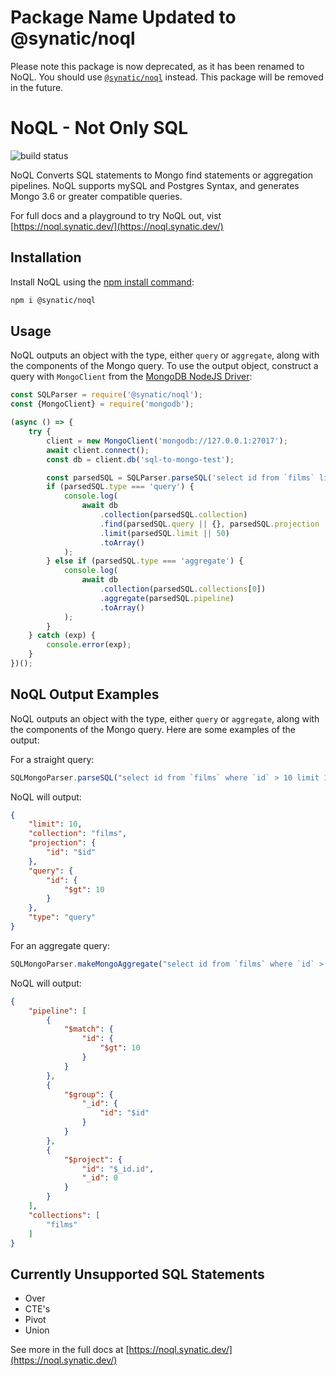 # Package Name Updated to @synatic/noql

Please note this package is now deprecated, as it has been renamed to NoQL. You should use [`@synatic/noql`](https://www.npmjs.com/package/@synatic/noql) instead. This package will be removed in the future.

# NoQL - Not Only SQL

![build status](https://github.com/synatic/sql-to-mongo/actions/workflows/ci-build.yml/badge.svg)

NoQL Converts SQL statements to Mongo find statements or aggregation pipelines. NoQL supports mySQL and Postgres Syntax, and generates Mongo 3.6 or greater compatible queries.

For full docs and a playground to try NoQL out, vist [https://noql.synatic.dev/](https://noql.synatic.dev/)

## Installation

Install NoQL using the [npm install command](https://docs.npmjs.com/downloading-and-installing-packages-locally):

```bash
npm i @synatic/noql
```

## Usage

NoQL outputs an object with the type, either `query` or `aggregate`, along with the components of the Mongo query. To use the output object, construct a query with `MongoClient` from the [MongoDB NodeJS Driver](https://www.npmjs.com/package/mongodb): 

```js
const SQLParser = require('@synatic/noql');
const {MongoClient} = require('mongodb');

(async () => {
    try {
        client = new MongoClient('mongodb://127.0.0.1:27017');
        await client.connect();
        const db = client.db('sql-to-mongo-test');

        const parsedSQL = SQLParser.parseSQL('select id from `films` limit 10');
        if (parsedSQL.type === 'query') {
            console.log(
                await db
                    .collection(parsedSQL.collection)
                    .find(parsedSQL.query || {}, parsedSQL.projection || {})
                    .limit(parsedSQL.limit || 50)
                    .toArray()
            );
        } else if (parsedSQL.type === 'aggregate') {
            console.log(
                await db
                    .collection(parsedSQL.collections[0])
                    .aggregate(parsedSQL.pipeline)
                    .toArray()
            );
        }
    } catch (exp) {
        console.error(exp);
    }
})();
```

## NoQL Output Examples

NoQL outputs an object with the type, either `query` or `aggregate`, along with the components of the Mongo query. Here are some examples of the output:

For a straight query: 

```js
SQLMongoParser.parseSQL("select id from `films` where `id` > 10 limit 10")
```

NoQL will output:
```json
{
    "limit": 10,
    "collection": "films",
    "projection": {
        "id": "$id"
    },
    "query": {
        "id": {
            "$gt": 10
        }
    },
    "type": "query"
}
```

For an aggregate query:

```js
SQLMongoParser.makeMongoAggregate("select id from `films` where `id` > 10 group by id")
```

NoQL will output:

```json
{
    "pipeline": [
        {
            "$match": {
                "id": {
                    "$gt": 10
                }
            }
        },
        {
            "$group": {
                "_id": {
                    "id": "$id"
                }
            }
        },
        {
            "$project": {
                "id": "$_id.id",
                "_id": 0
            }
        }
    ],
    "collections": [
        "films"
    ]
}
```

## Currently Unsupported SQL Statements

- Over
- CTE's
- Pivot
- Union

See more in the full docs at [https://noql.synatic.dev/](https://noql.synatic.dev/)